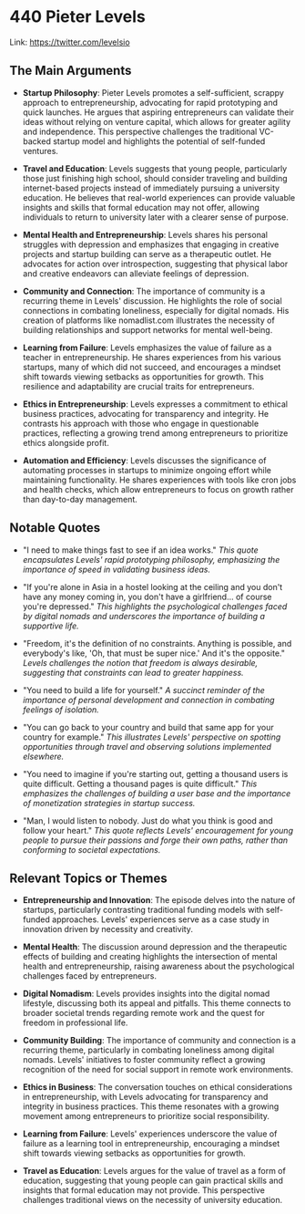 # 440 Pieter Levels


Link: https://twitter.com/levelsio



## The Main Arguments

- **Startup Philosophy**: Pieter Levels promotes a self-sufficient, scrappy approach to entrepreneurship, advocating for rapid prototyping and quick launches. He argues that aspiring entrepreneurs can validate their ideas without relying on venture capital, which allows for greater agility and independence. This perspective challenges the traditional VC-backed startup model and highlights the potential of self-funded ventures.

- **Travel and Education**: Levels suggests that young people, particularly those just finishing high school, should consider traveling and building internet-based projects instead of immediately pursuing a university education. He believes that real-world experiences can provide valuable insights and skills that formal education may not offer, allowing individuals to return to university later with a clearer sense of purpose.

- **Mental Health and Entrepreneurship**: Levels shares his personal struggles with depression and emphasizes that engaging in creative projects and startup building can serve as a therapeutic outlet. He advocates for action over introspection, suggesting that physical labor and creative endeavors can alleviate feelings of depression.

- **Community and Connection**: The importance of community is a recurring theme in Levels' discussion. He highlights the role of social connections in combating loneliness, especially for digital nomads. His creation of platforms like nomadlist.com illustrates the necessity of building relationships and support networks for mental well-being.

- **Learning from Failure**: Levels emphasizes the value of failure as a teacher in entrepreneurship. He shares experiences from his various startups, many of which did not succeed, and encourages a mindset shift towards viewing setbacks as opportunities for growth. This resilience and adaptability are crucial traits for entrepreneurs.

- **Ethics in Entrepreneurship**: Levels expresses a commitment to ethical business practices, advocating for transparency and integrity. He contrasts his approach with those who engage in questionable practices, reflecting a growing trend among entrepreneurs to prioritize ethics alongside profit.

- **Automation and Efficiency**: Levels discusses the significance of automating processes in startups to minimize ongoing effort while maintaining functionality. He shares experiences with tools like cron jobs and health checks, which allow entrepreneurs to focus on growth rather than day-to-day management.

## Notable Quotes

- "I need to make things fast to see if an idea works."
  *This quote encapsulates Levels' rapid prototyping philosophy, emphasizing the importance of speed in validating business ideas.*

- "If you're alone in Asia in a hostel looking at the ceiling and you don't have any money coming in, you don't have a girlfriend... of course you're depressed."
  *This highlights the psychological challenges faced by digital nomads and underscores the importance of building a supportive life.*

- "Freedom, it's the definition of no constraints. Anything is possible, and everybody's like, 'Oh, that must be super nice.' And it's the opposite."
  *Levels challenges the notion that freedom is always desirable, suggesting that constraints can lead to greater happiness.*

- "You need to build a life for yourself."
  *A succinct reminder of the importance of personal development and connection in combating feelings of isolation.*

- "You can go back to your country and build that same app for your country for example."
  *This illustrates Levels' perspective on spotting opportunities through travel and observing solutions implemented elsewhere.*

- "You need to imagine if you're starting out, getting a thousand users is quite difficult. Getting a thousand pages is quite difficult."
  *This emphasizes the challenges of building a user base and the importance of monetization strategies in startup success.*

- "Man, I would listen to nobody. Just do what you think is good and follow your heart."
  *This quote reflects Levels' encouragement for young people to pursue their passions and forge their own paths, rather than conforming to societal expectations.*

## Relevant Topics or Themes

- **Entrepreneurship and Innovation**: The episode delves into the nature of startups, particularly contrasting traditional funding models with self-funded approaches. Levels' experiences serve as a case study in innovation driven by necessity and creativity.

- **Mental Health**: The discussion around depression and the therapeutic effects of building and creating highlights the intersection of mental health and entrepreneurship, raising awareness about the psychological challenges faced by entrepreneurs.

- **Digital Nomadism**: Levels provides insights into the digital nomad lifestyle, discussing both its appeal and pitfalls. This theme connects to broader societal trends regarding remote work and the quest for freedom in professional life.

- **Community Building**: The importance of community and connection is a recurring theme, particularly in combating loneliness among digital nomads. Levels' initiatives to foster community reflect a growing recognition of the need for social support in remote work environments.

- **Ethics in Business**: The conversation touches on ethical considerations in entrepreneurship, with Levels advocating for transparency and integrity in business practices. This theme resonates with a growing movement among entrepreneurs to prioritize social responsibility.

- **Learning from Failure**: Levels' experiences underscore the value of failure as a learning tool in entrepreneurship, encouraging a mindset shift towards viewing setbacks as opportunities for growth.

- **Travel as Education**: Levels argues for the value of travel as a form of education, suggesting that young people can gain practical skills and insights that formal education may not provide. This perspective challenges traditional views on the necessity of university education.


